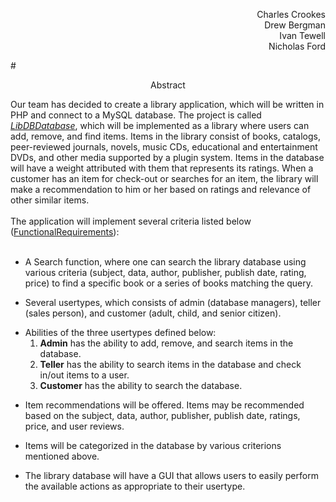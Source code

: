 <p align='right'>Charles Crookes<br />
Drew Bergman<br />
Ivan Tewell<br />
Nicholas Ford</p>
# <p align='center'>Abstract<p></h1>

Our team has decided to create a library application, which will be written in PHP and connect to a MySQL database. The project is called <i><a href='http://LibDBDatabase.Nicks-Net.us'>LibDBDatabase</a></i>, which will be implemented as a library where users can add, remove, and find items. Items in the library consist of books, catalogs, peer-reviewed journals, novels, music CDs, educational and entertainment DVDs, and other media supported by a plugin system. Items in the database will have a weight attributed with them that represents its ratings. When a customer has an item for check-out or searches for an item, the library will make a recommendation to him or her based on ratings and relevance of other similar items.<br>
<br>
The application will implement several criteria listed below (<a href='FunctionalRequirements.md'>FunctionalRequirements</a>):<br>
<br>
<ul><li>A Search function, where one can search the library database using various criteria (subject, data, author, publisher, publish date, rating, price) to find a specific book or a series of books matching the query.</li></ul>

<ul><li>Several usertypes, which consists of admin (database managers), teller (sales person), and customer (adult, child, and senior citizen).</li></ul>

<ul><li>Abilities of the three usertypes defined below:<br>
<ol><li><b>Admin</b> has the ability to add, remove, and search items in the database.<br>
</li><li><b>Teller</b> has the ability to search items in the database and check in/out items to a user.<br>
</li><li><b>Customer</b> has the ability to search the database.</li></ol></li></ul>

<ul><li>Item recommendations will be offered. Items may be recommended based on the subject, data, author, publisher, publish date, ratings, price, and user reviews.</li></ul>

<ul><li>Items will be categorized in the database by various criterions mentioned above.</li></ul>

<ul><li>The library database will have a GUI that allows users to easily perform the available actions as appropriate to their usertype.